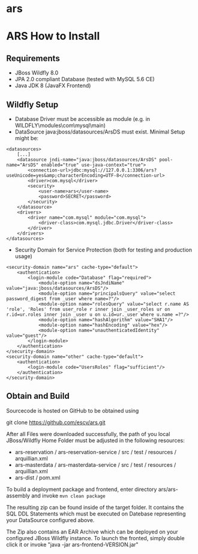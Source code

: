 ars
===

# ARS How to Install

## Requirements
+ JBoss Wildfly 8.0
+ JPA 2.0 compliant Database (tested with MySQL 5.6 CE)
+ Java JDK 8 (JavaFX Frontend)

## Wildfly Setup
+ Database Driver must be accessible as module (e.g. in WILDFLY\modules\com\mysql\main)
+ DataSource java:jboss/datasources/ArsDS must exist. Minimal Setup might be:
```
<datasources>
	[...]
	<datasource jndi-name="java:jboss/datasources/ArsDS" pool-name="ArsDS" enabled="true" use-java-context="true">
		<connection-url>jdbc:mysql://127.0.0.1:3306/ars?useUnicode=yes&amp;characterEncoding=UTF-8</connection-url>
		<driver>com.mysql</driver>
		<security>
			<user-name>ars</user-name>
			<password>SECRET</password>
		</security>
	</datasource>
	<drivers>
		<driver name="com.mysql" module="com.mysql">
			<driver-class>com.mysql.jdbc.Driver</driver-class>
		</driver>
	</drivers>
</datasources>
```
+ Security Domain for Service Protection (both for testing and production usage)
```
<security-domain name="ars" cache-type="default">
	<authentication>
		<login-module code="Database" flag="required">
			<module-option name="dsJndiName" value="java:jboss/datasources/ArsDS"/>
			<module-option name="principalsQuery" value="select password_digest from _user where name=?"/>
			<module-option name="rolesQuery" value="select r.name AS 'role', 'Roles' from user_role r inner join _user_roles ur on r.id=ur.roles inner join _user u on u.id=ur._user where u.name =?"/>
			<module-option name="hashAlgorithm" value="SHA1"/>
			<module-option name="hashEncoding" value="hex"/>
			<module-option name="unauthenticatedIdentity" value="guest"/>
		</login-module>
	</authentication>
</security-domain>
<security-domain name="other" cache-type="default">
	<authentication>
		<login-module code="UsersRoles" flag="sufficient"/>
	</authentication>
</security-domain>
```

## Obtain and Build

Sourcecode is hosted on GitHub to be obtained using

git clone https://github.com/escv/ars.git

After all Files were downloaded successfully, the path of you local JBoss/Wildfly Home Folder must be adjusted in the following resources:
+ ars-reservation / ars-reservation-service / src / test / resources / arquillian.xml
+ ars-masterdata / ars-masterdata-service / src / test / resources / arquillian.xml
+ ars-dist / pom.xml

To build a deployment package and frontend, enter directory ars/ars-assembly and invoke
`mvn clean package`

The resulting zip can be found inside of the target folder. It contains the SQL DDL Statements which must be executed on Datebase representing your DataSource configured above.

The Zip also contains an EAR Archive which can be deployed on your configured JBoss Wildfly instance.
To launch the fronted, simply double click it or invoke "java -jar ars-frontend-VERSION.jar"
